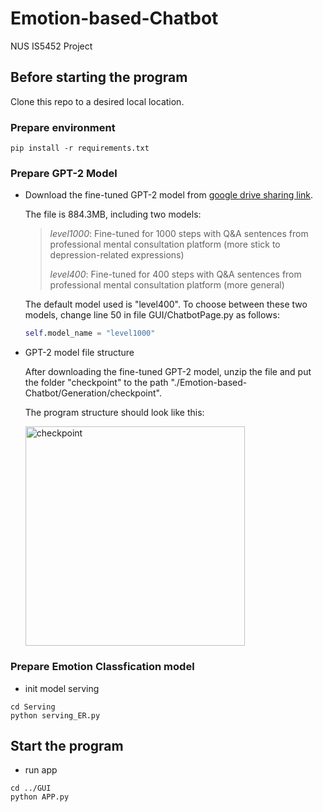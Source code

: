 # Emotion-based-Chatbot
NUS IS5452 Project

## Before starting the program
Clone this repo to a desired local location.

### Prepare environment
```shell
pip install -r requirements.txt
```

### Prepare GPT-2 Model
- Download the fine-tuned GPT-2 model from [google drive sharing link](https://drive.google.com/file/d/11h7j5w4OKM_27ZIG744KqEwY95HXGqVQ/view?usp=sharing).

    The file is 884.3MB, including two models:
    > *level1000*: Fine-tuned for 1000 steps with Q&A sentences from professional mental consultation platform (more stick to depression-related expressions)
    > 
    > *level400*: Fine-tuned for 400 steps with Q&A sentences from professional mental consultation platform (more general)

    The default model used is "level400". To choose between these two models, change line 50 in file GUI/ChatbotPage.py as follows:

    ```python
    self.model_name = "level1000"
    ```


- GPT-2 model file structure

    After downloading the fine-tuned GPT-2 model, unzip the file and put the folder "checkpoint" to the path "./Emotion-based-Chatbot/Generation/checkpoint".
    
    The program structure should look like this:
             
    <img width="351" alt="checkpoint" src="https://user-images.githubusercontent.com/67768426/141467504-b648ef40-5ef5-4909-b57a-76225d73a564.png">
    

### Prepare Emotion Classfication model
- init model serving
```shell
cd Serving
python serving_ER.py
```

## Start the program
- run app
```shell
cd ../GUI
python APP.py

```
